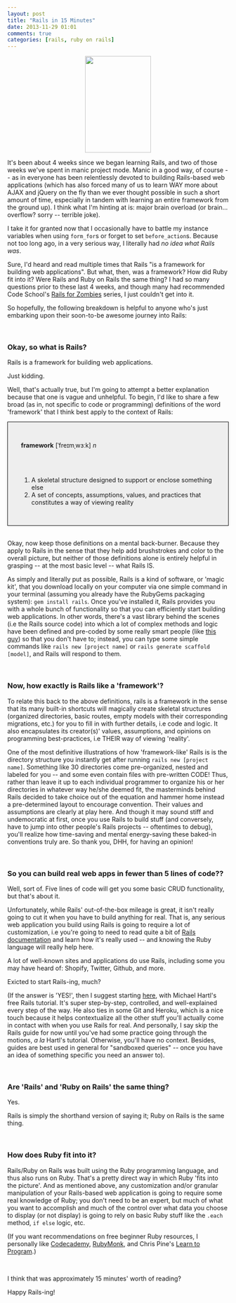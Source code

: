 ```yaml
---
layout: post
title: "Rails in 15 Minutes"
date: 2013-11-29 01:01
comments: true
categories: [rails, ruby on rails]
---
```


<img src="http://selleo.com/blog/wp-content/uploads/2013/06/Ruby_on_Rails_logo.jpg" height="220" width="150" style="display: block; margin-left: auto; margin-right: auto;">

It's been about 4 weeks since we began learning Rails, and two of those weeks we've spent in manic project mode. Manic in a good way, of course -- as in everyone has been relentlessly devoted to building Rails-based web applications (which has also forced many of us to learn WAY more about AJAX and jQuery on the fly than we ever thought possible in such a short amount of time, especially in tandem with learning an entire framework from the ground up). I think what I'm hinting at is: major brain overload (or brain... overflow? sorry -- terrible joke). 

I take it for granted now that I occasionally have to battle my instance variables when using `form_for`s or forget to set `before_action`s. Because not too long ago, in a very serious way, I literally had <em>no idea what Rails was</em>. 

Sure, I'd heard and read multiple times that Rails "is a framework for building web applications". But what, then, was a framework? How did Ruby fit into it? Were Rails and Ruby on Rails the same thing? I had so many questions prior to these last 4 weeks, and though many had recommended Code School's <a href="http://railsforzombies.org/">Rails for Zombies</a> series, I just couldn't get into it. 

So hopefully, the following breakdown is helpful to anyone who's just embarking upon their soon-to-be awesome journey into Rails:

<br>


<h3>Okay, so what is Rails?</h3>
Rails is a framework for building web applications. 

Just kidding. 

Well, that's actually true, but I'm going to attempt a better explanation because that one is vague and unhelpful. To begin, I'd like to share a few broad (as in, not specific to code or programming) definitions of the word 'framework' that I think best apply to the context of Rails:

<div style="border: solid black 1px; padding: 30px; background: #eee">

  <strong>framework</strong> [ˈfreɪmˌwɜːk]
  <em>n</em>

  <br>
  <br>

  <ol>
    <li>A skeletal structure designed to support or enclose something else</li>
    <li>A set of concepts, assumptions, values, and practices that constitutes a way of viewing reality</li>
  </ol>

</div>

<br>

Okay, now keep those definitions on a mental back-burner. Because they apply to Rails in the sense that they help add brushstrokes and color to the overall picture, but neither of those definitions alone is entirely helpful in grasping -- at the most basic level -- what Rails IS. 

As simply and literally put as possible, Rails is a kind of software, or 'magic kit', that you download locally on your computer via one simple command in your terminal (assuming you already have the RubyGems packaging system): `gem install rails`. Once you've installed it, Rails provides you with a whole bunch of functionality so that you can efficiently start building web applications. In other words, there's a vast library behind the scenes (i.e the Rails source code) into which a lot of complex methods and logic have been defined and pre-coded by some really smart people (like <a href="http://david.heinemeierhansson.com/">this guy</a>) so that you don't have to; instead, you can type some simple commands like `rails new [project name]` or `rails generate scaffold [model]`, and Rails will respond to them. 

<br>

<h3>Now, how exactly is Rails like a 'framework'?</h3>

To relate this back to the above definitions, rails is a framework in the sense that its many built-in shortcuts will magically create skeletal structures (organized directories, basic routes, empty models with their corresponding migrations, etc.) for you to fill in with further details, i.e code and logic. It also encapsulates its creator(s)' values, assumptions, and opinions on programming best-practices, i.e THEIR way of viewing 'reality'.

One of the most definitive illustrations of how 'framework-like' Rails is is the directory structure you instantly get after running `rails new [project name]`. Something like 30 directories come pre-organized, nested and labeled for you -- and some even contain files with pre-written CODE! Thus, rather than leave it up to each individual programmer to organize his or her directories in whatever way he/she deemed fit, the masterminds behind Rails decided to take choice out of the equation and hammer home instead a pre-determined layout to encourage convention. Their values and assumptions are clearly at play here. And though it may sound stiff and undemocratic at first, once you use Rails to build stuff (and conversely, have to jump into other people's Rails projects -- oftentimes to debug), you'll realize how time-saving and mental energy-saving these baked-in conventions truly are. So thank you, DHH, for having an opinion! 

<br>

<h3>So you can build real web apps in fewer than 5 lines of code??</h3>

Well, sort of. Five lines of code will get you some basic CRUD functionality, but that's about it.

Unfortunately, while Rails' out-of-the-box mileage is great, it isn't really going to cut it when you have to build anything for real. That is, any serious web application you build using Rails is going to require a lot of customization, i.e you're going to need to read quite a bit of <a href="http://guides.rubyonrails.org/getting_started.html">Rails documentation</a> and learn how it's really used -- and knowing the Ruby language will really help here.  

A lot of well-known sites and applications do use Rails, including some you may have heard of: Shopify, Twitter, Github, and more. 

Exicted to start Rails-ing, much? 

(If the answer is 'YES!', then I suggest starting <a href="http://ruby.railstutorial.org/ruby-on-rails-tutorial-book#top">here</a>, with Michael Hartl's free Rails tutorial. It's super step-by-step, controlled, and well-explained every step of the way. He also ties in some Git and Heroku, which is a nice touch because it helps contextualize all the other stuff you'll actually come in contact with when you use Rails for real. And personally, I say skip the Rails guide for now until you've had some practice going through the motions, <em>a la</em> Hartl's tutorial. Otherwise, you'll have no context. Besides, guides are best used in general for "sandboxed queries" -- once you have an idea of something specific you need an answer to).

<br>

<h3>Are 'Rails' and 'Ruby on Rails' the same thing?</h3>
Yes.

Rails is simply the shorthand version of saying it; Ruby on Rails is the same thing.

<br>

<h3>How does Ruby fit into it?</h3>

Rails/Ruby on Rails was built using the Ruby programming language, and thus also runs on Ruby. That's a pretty direct way in which Ruby 'fits into the picture'. And as mentioned above, any customization and/or granular manipulation of your Rails-based web application is going to require some real knowledge of Ruby; you don't need to be an expert, but much of what you want to accomplish and much of the control over what data you choose to display (or not display) is going to rely on basic Ruby stuff like the `.each` method, `if else` logic, etc. 

(If you want recommendations on free beginner Ruby resources, I personally like <a href="http://codecademy.com/tracks/ruby">Codecademy</a>, <a href="http://rubymonk.com/">RubyMonk</a>, and Chris Pine's <a href="http://pine.fm/LearnToProgram/">Learn to Program</a>.)

<br>

I think that was approximately 15 minutes' worth of reading? 

Happy Rails-ing! 

